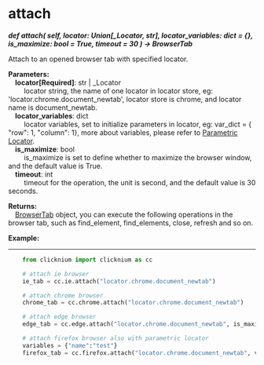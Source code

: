 # attach

***def attach(
        self,
        locator: Union[_Locator, str],
        locator_variables: dict = {},
        is_maximize: bool = True,
        timeout = 30
    ) -> BrowserTab***  

Attach to an opened browser tab with specified locator.

**Parameters:**  
    &emsp;**locator[Required]**: str | _Locator  
        &emsp;&emsp; locator string, the name of one locator in locator store, eg: 'locator.chrome.document_newtab', locator store is chrome, and locator name is document_newtab.  
    &emsp;**locator_variables**: dict  
        &emsp;&emsp; locator variables, set to initialize parameters in locator, eg: var_dict = { "row": 1,  "column": 1}, more about variables, please refer to [Parametric Locator](./doc/automation/parametric_locator.md).  
    &emsp;**is_maximize**: bool  
        &emsp;&emsp; is_maximize is set to define whether to maximize the browser window, and the default value is True.  
    &emsp;**timeout**: int  
        &emsp;&emsp; timeout for the operation, the unit is second, and the default value is 30 seconds. 

**Returns:**  
    &emsp;[BrowserTab](./doc/api/python/webdriver/browser/browser_tab.md) object, you can execute the following operations in the browser tab, such as find_element, find_elements, close, refresh and so on.

**Example:**
***
```python
    from clicknium import clicknium as cc

    # attach ie browser
    ie_tab = cc.ie.attach("locator.chrome.document_newtab")

    # attach chrome browser
    chrome_tab = cc.chrome.attach("locator.chrome.document_newtab")

    # attach edge browser
    edge_tab = cc.edge.attach("locator.chrome.document_newtab", is_maximize = False)

    # attach firefox browser also with parametric locator
    variables = {"name":"test"}
    firefox_tab = cc.firefox.attach("locator.chrome.document_newtab", variables, timeout = 10)
```